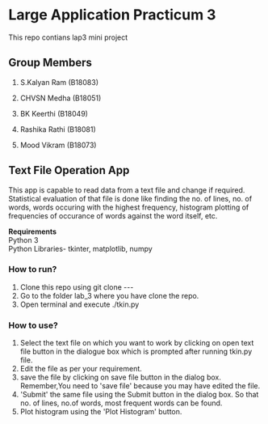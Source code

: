 # Large Application Practicum 3
This repo contians lap3 mini project

## Group Members
1. S.Kalyan Ram (B18083)

2. CHVSN Medha (B18051)

3. BK Keerthi (B18049)

4. Rashika Rathi (B18081)

5. Mood Vikram (B18073)

## Text File Operation App
This app is capable to read data from a text file and change if required. Statistical evaluation of that file is done like finding the no. of lines, no. of words, words occuring with the highest frequency, histogram plotting of frequencies of occurance of words against the word itself, etc.

**Requirements**\
Python 3 \
Python Libraries- tkinter, matplotlib, numpy

### How to run?
1) Clone this repo using git clone --- 
2) Go to the folder lab_3 where you have clone the repo.
3) Open terminal and execute ./tkin.py 


### How to use?

1) Select the text file on which you want to work by clicking on open text file button in the dialogue box which is prompted after running tkin.py file.
2) Edit the file as per your requirement.
3) save the file by clicking on save file button in the dialog box. Remember,You need to 'save file' because you may have edited the file.
4) 'Submit' the same file using the Submit button in the dialog box. So that no. of lines, no.of words, most frequent words can be found.
5) Plot histogram using the 'Plot Histogram' button.

